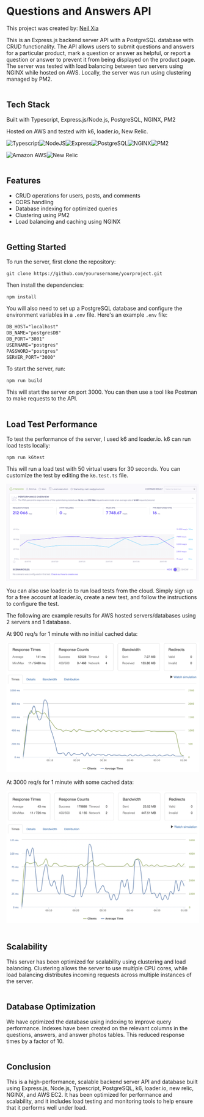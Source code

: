 # Questions and Answers API
This project was created by:
[Neil Xia](https://www.github.com/NeilLXia)

This is an Express.js backend server API with a PostgreSQL database with CRUD functionality. The API allows users to submit questions and answers for a particular product, mark a question or answer as helpful, or report a question or answer to prevent it from being displayed on the product page. The server was tested with load balancing between two servers using NGINX while hosted on AWS. Locally, the server was run using clustering managed by PM2.
<br/> <br/>

## Tech Stack
Built with Typescript, Express.js/Node.js, PostgreSQL, NGINX, PM2

Hosted on AWS and tested with k6, loader.io, New Relic.

![Typescript](https://img.shields.io/badge/Typescript-3178C6?style=for-the-badge&logo=typescript&logoColor=FFFFFF)![NodeJS](https://img.shields.io/badge/Node.js-154a10?style=for-the-badge&logo=node.js)![Express](https://img.shields.io/badge/Express-FFFFFF?style=for-the-badge&logo=express&logoColor=000000)![PostgreSQL](https://img.shields.io/badge/PostgreSQL-0064a5?style=for-the-badge&logo=PostgreSQL&logoColor=FFFFFF)![NGINX](https://img.shields.io/badge/NGINX-009900?style=for-the-badge&logo=NGINX&logoColor=FFFFFF)![PM2](https://img.shields.io/static/v1?style=for-the-badge&message=PM2&color=2B037A&logo=PM2&logoColor=FFFFFF&label=)

![Amazon AWS](https://img.shields.io/static/v1?style=for-the-badge&message=Amazon+AWS&color=232F3E&logo=Amazon+AWS&logoColor=FFFFFF&label=)![New Relic](https://img.shields.io/static/v1?style=for-the-badge&message=New+Relic&color=008C99&logo=New+Relic&logoColor=FFFFFF&label=)
<br/><br/>

## Features

- CRUD operations for users, posts, and comments
- CORS handling
- Database indexing for optimized queries
- Clustering using PM2
- Load balancing and caching using NGINX
<br/><br/>

## Getting Started

To run the server, first clone the repository:

```
git clone https://github.com/yourusername/yourproject.git
```

Then install the dependencies:

```
npm install
```

You will also need to set up a PostgreSQL database and configure the environment variables in a `.env` file. Here's an example `.env` file:

```
DB_HOST="localhost"
DB_NAME="postgresDB"
DB_PORT="3001"
USERNAME="postgres"
PASSWORD="postgres"
SERVER_PORT="3000"
```

To start the server, run:
```
npm run build
```

This will start the server on port 3000. You can then use a tool like Postman to make requests to the API.
<br/><br/>

## Load Test Performance

To test the performance of the server, I used k6 and loader.io.
k6 can run load tests locally:
```
npm run k6test
```

This will run a load test with 50 virtual users for 30 seconds. You can customize the test by editing the `k6.test.ts` file.

<img src="./readme-assets/k6 test results.png" alt= “k6_test_results” width="600">

You can also use loader.io to run load tests from the cloud. Simply sign up for a free account at loader.io, create a new test, and follow the instructions to configure the test.

The following are example results for AWS hosted servers/databases using 2 servers and 1 database.

At 900 req/s for 1 minute with no initial cached data:

<img src="./readme-assets/loaderio test results 1.png" alt= “loader_test_results” width="600">
<br/>

At 3000 req/s for 1 minute with some cached data:

<img src="./readme-assets/loaderio test results 2.png" alt= “loader_test_results” width="600">
<br/><br/>

## Scalability

This server has been optimized for scalability using clustering and load balancing. Clustering allows the server to use multiple CPU cores, while load balancing distributes incoming requests across multiple instances of the server.
<br/><br/>

## Database Optimization

We have optimized the database using indexing to improve query performance. Indexes have been created on the relevant columns in the questions, answers, and answer photos tables. This reduced response times by a factor of 10.
<br/><br/>

## Conclusion

This is a high-performance, scalable backend server API and database built using Express.js, Node.js, Typescript, PostgreSQL, k6, loader.io, new relic, NGINX, and AWS EC2. It has been optimized for performance and scalability, and it includes load testing and monitoring tools to help ensure that it performs well under load.




